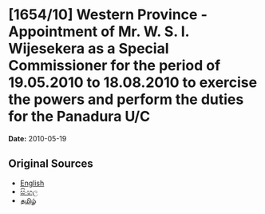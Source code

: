 # [1654/10] Western Province - Appointment of Mr. W. S. I. Wijesekera as a Special Commissioner for the period of 19.05.2010 to 18.08.2010 to exercise the powers and perform the duties for the Panadura U/C

**Date:** 2010-05-19

## Original Sources

- [English](https://documents.gov.lk/view/extra-gazettes/2010/5/1654-10_E.pdf)
- [සිංහල](https://documents.gov.lk/view/extra-gazettes/2010/5/1654-10_S.pdf)
- [தமிழ்](https://documents.gov.lk/view/extra-gazettes/2010/5/1654-10_T.pdf)
